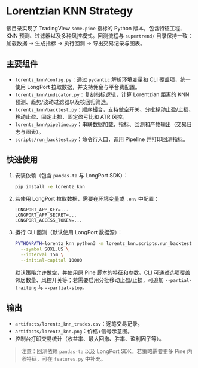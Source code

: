 # Lorentzian KNN Strategy

该目录实现了 TradingView `some.pine` 指标的 Python 版本，包含特征工程、KNN 预测、过滤器以及多种风控模式。回测流程与 `supertrend/` 目录保持一致：加载数据 → 生成指标 → 执行回测 → 导出交易记录与图表。

## 主要组件

- `lorentz_knn/config.py`：通过 `pydantic` 解析环境变量和 CLI 覆盖项，统一使用 LongPort 拉取数据，并支持佣金与平台费配置。
- `lorentz_knn/indicator.py`：复刻指标逻辑，计算 Lorentzian 距离的 KNN 预测、趋势/波动过滤器以及核回归筛选。
- `lorentz_knn/backtest.py`：顺序撮合，支持做空开关、分批移动止盈/止损、移动止盈、固定止损、固定盈亏比和 ATR 风控。
- `lorentz_knn/pipeline.py`：串联数据加载、指标、回测和产物输出（交易日志与图表）。
- `scripts/run_backtest.py`：命令行入口，调用 Pipeline 并打印回测指标。

## 快速使用

1. 安装依赖（包含 `pandas-ta` 与 LongPort SDK）：

   ```bash
   pip install -e lorentz_knn
   ```

2. 若使用 LongPort 拉取数据，需要在环境变量或 `.env` 中配置：

   ```
   LONGPORT_APP_KEY=...
   LONGPORT_APP_SECRET=...
   LONGPORT_ACCESS_TOKEN=...
   ```

3. 运行 CLI 回测（默认使用 LongPort 数据源）：

   ```bash
   PYTHONPATH=lorentz_knn python3 -m lorentz_knn.scripts.run_backtest \
     --symbol SOXL.US \
     --interval 15m \
     --initial-capital 10000
   ```

   默认策略允许做空，并使用原 Pine 脚本的特征和参数。CLI 可通过选项覆盖邻居数量、风控开关等；若需要启用分批移动止盈/止损，可追加 `--partial-trailing` 与 `--partial-stop`。

## 输出

- `artifacts/lorentz_knn_trades.csv`：逐笔交易记录。
- `artifacts/lorentz_knn.png`：价格+信号示意图。
- 控制台打印交易统计（收益率、最大回撤、胜率、盈利因子等）。

> 注意：回测依赖 `pandas-ta` 以及 LongPort SDK。若策略需要更多 Pine 内嵌特征，可在 `features.py` 中补充。
